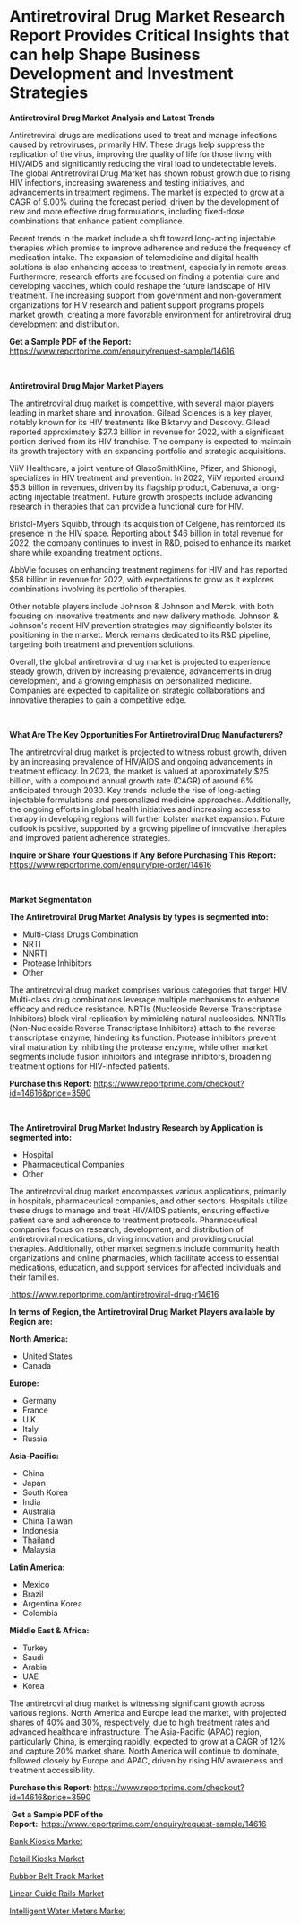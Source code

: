 <p><h1>Antiretroviral Drug Market Research Report Provides Critical Insights that can help Shape Business Development and Investment Strategies</h1></p><p><strong>Antiretroviral Drug Market Analysis and Latest Trends</strong></p>
<p><p>Antiretroviral drugs are medications used to treat and manage infections caused by retroviruses, primarily HIV. These drugs help suppress the replication of the virus, improving the quality of life for those living with HIV/AIDS and significantly reducing the viral load to undetectable levels. The global Antiretroviral Drug Market has shown robust growth due to rising HIV infections, increasing awareness and testing initiatives, and advancements in treatment regimens. The market is expected to grow at a CAGR of 9.00% during the forecast period, driven by the development of new and more effective drug formulations, including fixed-dose combinations that enhance patient compliance.</p><p>Recent trends in the market include a shift toward long-acting injectable therapies which promise to improve adherence and reduce the frequency of medication intake. The expansion of telemedicine and digital health solutions is also enhancing access to treatment, especially in remote areas. Furthermore, research efforts are focused on finding a potential cure and developing vaccines, which could reshape the future landscape of HIV treatment. The increasing support from government and non-government organizations for HIV research and patient support programs propels market growth, creating a more favorable environment for antiretroviral drug development and distribution.</p></p>
<p><strong>Get a Sample PDF of the Report:&nbsp;</strong> <a href="https://www.reportprime.com/enquiry/request-sample/14616?utm_campaign=2821&utm_medium=2&utm_source=Github&utm_content=ia&utm_term=20032025&utm_id=antiretroviral-drug">https://www.reportprime.com/enquiry/request-sample/14616</a></p>
<p>&nbsp;</p>
<p><strong>Antiretroviral Drug Major Market Players</strong></p>
<p><p>The antiretroviral drug market is competitive, with several major players leading in market share and innovation. Gilead Sciences is a key player, notably known for its HIV treatments like Biktarvy and Descovy. Gilead reported approximately $27.3 billion in revenue for 2022, with a significant portion derived from its HIV franchise. The company is expected to maintain its growth trajectory with an expanding portfolio and strategic acquisitions.</p><p>ViiV Healthcare, a joint venture of GlaxoSmithKline, Pfizer, and Shionogi, specializes in HIV treatment and prevention. In 2022, ViiV reported around $5.3 billion in revenues, driven by its flagship product, Cabenuva, a long-acting injectable treatment. Future growth prospects include advancing research in therapies that can provide a functional cure for HIV.</p><p>Bristol-Myers Squibb, through its acquisition of Celgene, has reinforced its presence in the HIV space. Reporting about $46 billion in total revenue for 2022, the company continues to invest in R&D, poised to enhance its market share while expanding treatment options.</p><p>AbbVie focuses on enhancing treatment regimens for HIV and has reported $58 billion in revenue for 2022, with expectations to grow as it explores combinations involving its portfolio of therapies. </p><p>Other notable players include Johnson & Johnson and Merck, with both focusing on innovative treatments and new delivery methods. Johnson & Johnson's recent HIV prevention strategies may significantly bolster its positioning in the market. Merck remains dedicated to its R&D pipeline, targeting both treatment and prevention solutions.</p><p>Overall, the global antiretroviral drug market is projected to experience steady growth, driven by increasing prevalence, advancements in drug development, and a growing emphasis on personalized medicine. Companies are expected to capitalize on strategic collaborations and innovative therapies to gain a competitive edge.</p></p>
<p>&nbsp;</p>
<p><strong>What Are The Key Opportunities For Antiretroviral Drug Manufacturers?</strong></p>
<p><p>The antiretroviral drug market is projected to witness robust growth, driven by an increasing prevalence of HIV/AIDS and ongoing advancements in treatment efficacy. In 2023, the market is valued at approximately $25 billion, with a compound annual growth rate (CAGR) of around 6% anticipated through 2030. Key trends include the rise of long-acting injectable formulations and personalized medicine approaches. Additionally, the ongoing efforts in global health initiatives and increasing access to therapy in developing regions will further bolster market expansion. Future outlook is positive, supported by a growing pipeline of innovative therapies and improved patient adherence strategies.</p></p>
<p><strong>Inquire or Share Your Questions If Any Before Purchasing This Report:</strong> <a href="https://www.reportprime.com/enquiry/pre-order/14616?utm_campaign=2821&utm_medium=2&utm_source=Github&utm_content=ia&utm_term=20032025&utm_id=antiretroviral-drug">https://www.reportprime.com/enquiry/pre-order/14616</a></p>
<p>&nbsp;</p>
<p><strong>Market Segmentation</strong></p>
<p><strong>The Antiretroviral Drug Market Analysis by types is segmented into:</strong></p>
<p><ul><li>Multi-Class Drugs Combination</li><li>NRTI</li><li>NNRTI</li><li>Protease Inhibitors</li><li>Other</li></ul></p>
<p><p>The antiretroviral drug market comprises various categories that target HIV. Multi-class drug combinations leverage multiple mechanisms to enhance efficacy and reduce resistance. NRTIs (Nucleoside Reverse Transcriptase Inhibitors) block viral replication by mimicking natural nucleosides. NNRTIs (Non-Nucleoside Reverse Transcriptase Inhibitors) attach to the reverse transcriptase enzyme, hindering its function. Protease inhibitors prevent viral maturation by inhibiting the protease enzyme, while other market segments include fusion inhibitors and integrase inhibitors, broadening treatment options for HIV-infected patients.</p></p>
<p><strong>Purchase this Report:&nbsp;</strong><a href="https://www.reportprime.com/checkout?id=14616&price=3590&utm_campaign=2821&utm_medium=2&utm_source=Github&utm_content=ia&utm_term=20032025&utm_id=antiretroviral-drug">https://www.reportprime.com/checkout?id=14616&price=3590</a></p>
<p>&nbsp;</p>
<p><strong>The Antiretroviral Drug Market Industry Research by Application is segmented into:</strong></p>
<p><ul><li>Hospital</li><li>Pharmaceutical Companies</li><li>Other</li></ul></p>
<p><p>The antiretroviral drug market encompasses various applications, primarily in hospitals, pharmaceutical companies, and other sectors. Hospitals utilize these drugs to manage and treat HIV/AIDS patients, ensuring effective patient care and adherence to treatment protocols. Pharmaceutical companies focus on research, development, and distribution of antiretroviral medications, driving innovation and providing crucial therapies. Additionally, other market segments include community health organizations and online pharmacies, which facilitate access to essential medications, education, and support services for affected individuals and their families.</p></p>
<p><a href="https://www.reportprime.com/antiretroviral-drug-r14616?utm_campaign=2821&utm_medium=2&utm_source=Github&utm_content=ia&utm_term=20032025&utm_id=antiretroviral-drug">&nbsp;https://www.reportprime.com/antiretroviral-drug-r14616</a></p>
<p><strong>In terms of Region, the Antiretroviral Drug Market Players available by Region are:</strong></p>
<p>
    <p> <strong> North America: </strong>
        <ul>
            <li>United States</li>
            <li>Canada</li>
        </ul>
        </p> 
    <p> <strong> Europe: </strong>
        <ul>
            <li>Germany</li>
            <li>France</li>
            <li>U.K.</li>
            <li>Italy</li>
            <li>Russia</li>
        </ul>
        </p> 
    <p> <strong> Asia-Pacific: </strong>
        <ul>
            <li>China</li>
            <li>Japan</li>
            <li>South Korea</li>
            <li>India</li>
            <li>Australia</li>
            <li>China Taiwan</li>
            <li>Indonesia</li>
            <li>Thailand</li>
            <li>Malaysia</li>
        </ul>
        </p> 
    <p> <strong> Latin America: </strong>
        <ul>
            <li>Mexico</li>
            <li>Brazil</li>
            <li>Argentina Korea</li>
            <li>Colombia</li>
        </ul>
        </p> 
    <p> <strong> Middle East & Africa: </strong>
        <ul>
            <li>Turkey</li>
            <li>Saudi</li>
            <li>Arabia</li>
            <li>UAE</li>
            <li>Korea</li>
        </ul>
    </p>
    </p>
<p><p>The antiretroviral drug market is witnessing significant growth across various regions. North America and Europe lead the market, with projected shares of 40% and 30%, respectively, due to high treatment rates and advanced healthcare infrastructure. The Asia-Pacific (APAC) region, particularly China, is emerging rapidly, expected to grow at a CAGR of 12% and capture 20% market share. North America will continue to dominate, followed closely by Europe and APAC, driven by rising HIV awareness and treatment accessibility.</p></p>
<p><strong>Purchase this Report: </strong><a href="https://www.reportprime.com/checkout?id=14616&price=3590&utm_campaign=2821&utm_medium=2&utm_source=Github&utm_content=ia&utm_term=20032025&utm_id=antiretroviral-drug">https://www.reportprime.com/checkout?id=14616&price=3590</a></p>
<p>&nbsp;<strong>Get a Sample PDF of the Report:&nbsp;&nbsp;</strong><a href="https://www.reportprime.com/enquiry/request-sample/14616?utm_campaign=2821&utm_medium=2&utm_source=Github&utm_content=ia&utm_term=20032025&utm_id=antiretroviral-drug">https://www.reportprime.com/enquiry/request-sample/14616</a></p>
<p><strong></strong></p>
<p><p><a href="https://www.linkedin.com/pulse/comprehensive-analysis-global-bank-kiosks-market-2025-2032-sshif?utm_campaign=2821&utm_medium=2&utm_source=Github&utm_content=ia&utm_term=20032025&utm_id=antiretroviral-drug">Bank Kiosks Market</a></p><p><a href="https://www.linkedin.com/pulse/retail-kiosks-market-revenue-insights-85-cagr-growth-forecast-zagoe?utm_campaign=2821&utm_medium=2&utm_source=Github&utm_content=ia&utm_term=20032025&utm_id=antiretroviral-drug">Retail Kiosks Market</a></p><p><a href="https://www.linkedin.com/pulse/driving-forces-global-rubber-belt-track-market-trends-applications-8icte?utm_campaign=2821&utm_medium=2&utm_source=Github&utm_content=ia&utm_term=20032025&utm_id=antiretroviral-drug">Rubber Belt Track Market</a></p><p><a href="https://www.linkedin.com/pulse/comprehensive-examination-linear-guide-rails-market-size-share-hkwke?utm_campaign=2821&utm_medium=2&utm_source=Github&utm_content=ia&utm_term=20032025&utm_id=antiretroviral-drug">Linear Guide Rails Market</a></p><p><a href="https://www.linkedin.com/pulse/intelligent-water-meters-market-size-share-analysis-2025-2032-dexxe?utm_campaign=2821&utm_medium=2&utm_source=Github&utm_content=ia&utm_term=20032025&utm_id=antiretroviral-drug">Intelligent Water Meters Market</a></p></p>